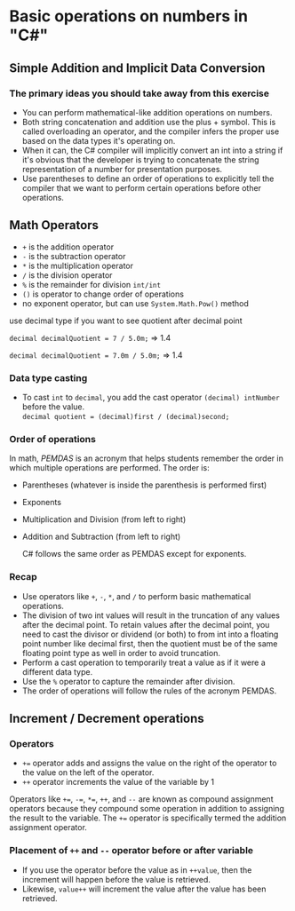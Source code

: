# Basic operations on numbers in "C#"

## Simple Addition and Implicit Data Conversion

### The primary ideas you should take away from this exercise

- You can perform mathematical-like addition operations on numbers.
- Both string concatenation and addition use the plus + symbol. This is called overloading an operator, and the compiler infers the proper use based on the data types it's operating on.
- When it can, the C# compiler will implicitly convert an int into a string if it's obvious that the developer is trying to concatenate the string representation of a number for presentation purposes.
- Use parentheses to define an order of operations to explicitly tell the compiler that we want to perform certain operations before other operations.

## Math Operators

- `+` is the addition operator
- `-` is the subtraction operator
- `*` is the multiplication operator
- `/` is the division operator
- `%` is the remainder for division `int/int`
- `()` is operator to change order of operations
- no exponent operator, but can use `System.Math.Pow()` method

use decimal type if you want to see quotient after decimal point

`decimal decimalQuotient = 7 / 5.0m;` => 1.4

`decimal decimalQuotient = 7.0m / 5.0m;` => 1.4

### Data type casting

- To cast `int` to `decimal`, you add the cast operator `(decimal) intNumber` before the value.\
  `decimal quotient = (decimal)first / (decimal)second;`

### Order of operations

In math, _PEMDAS_ is an acronym that helps students remember the order in which multiple operations are performed. The order is:

- Parentheses (whatever is inside the parenthesis is performed first)
- Exponents
- Multiplication and Division (from left to right)
- Addition and Subtraction (from left to right)

  C# follows the same order as PEMDAS except for exponents.

### Recap

- Use operators like `+`, `-`, `*`, and `/` to perform basic mathematical operations.
- The division of two int values will result in the truncation of any values after the decimal point. To retain values after the decimal point, you need to cast the divisor or dividend (or both) to from int into a floating point number like decimal first, then the quotient must be of the same floating point type as well in order to avoid truncation.
- Perform a cast operation to temporarily treat a value as if it were a different data type.
- Use the `%` operator to capture the remainder after division.
- The order of operations will follow the rules of the acronym PEMDAS.

## Increment / Decrement operations

### Operators

- `+=` operator adds and assigns the value on the right of the operator to the value on the left of the operator.
- `++` operator increments the value of the variable by 1

Operators like `+=`, `-=`, `*=`, `++`, and `--` are known as compound assignment operators because they compound some operation in addition to assigning the result to the variable. The `+=` operator is specifically termed the addition assignment operator.

### Placement of `++` and `--` operator before or after variable

- If you use the operator before the value as in `++value`, then the increment will happen before the value is retrieved.
- Likewise, `value++` will increment the value after the value has been retrieved.
